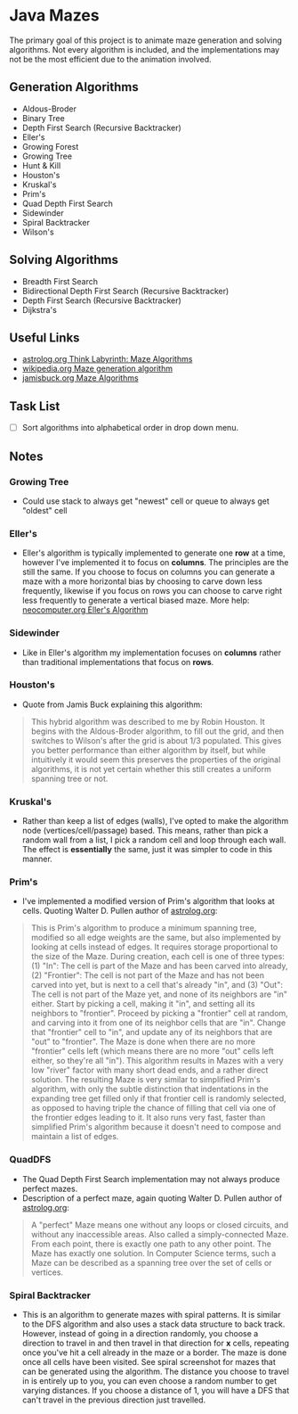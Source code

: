 # Java Mazes

The primary goal of this project is to animate maze generation and solving algorithms. Not every algorithm is included, and the implementations may not be the most efficient
due to the animation involved. 

## Generation Algorithms 

* Aldous-Broder
* Binary Tree
* Depth First Search (Recursive Backtracker)
* Eller's
* Growing Forest
* Growing Tree
* Hunt & Kill
* Houston's
* Kruskal's
* Prim's
* Quad Depth First Search
* Sidewinder
* Spiral Backtracker
* Wilson's

## Solving Algorithms

* Breadth First Search
* Bidirectional Depth First Search (Recursive Backtracker)
* Depth First Search (Recursive Backtracker)
* Dijkstra's

## Useful Links

* [astrolog.org Think Labyrinth: Maze Algorithms](http://www.astrolog.org/labyrnth/algrithm.htm)
* [wikipedia.org Maze generation algorithm](https://en.wikipedia.org/wiki/Maze_generation_algorithm)
* [jamisbuck.org Maze Algorithms](http://www.jamisbuck.org/mazes/)

## Task List

- [ ] Sort algorithms into alphabetical order in drop down menu.

## Notes

### Growing Tree
  * Could use stack to always get "newest" cell or queue to always get "oldest" cell

### Eller's
  * Eller's algorithm is typically implemented to generate one **row** at a time, however I've implemented it to focus on **columns**. The principles are the still the same.
  If you choose to focus on columns you can generate a maze with a more horizontal bias by choosing to carve down less frequently, likewise if you focus on rows you can       choose to carve right less frequently to generate a vertical biased maze. More help: [neocomputer.org Eller's Algorithm](http://www.neocomputer.org/projects/eller.html)

### Sidewinder
  * Like in Eller's algorithm my implementation focuses on **columns** rather than traditional implementations that focus on **rows**. 
  
### Houston's

  * Quote from Jamis Buck explaining this algorithm: 
  
> This hybrid algorithm was described to me by Robin Houston. It begins with the Aldous-Broder algorithm, to fill out the grid, and then switches to Wilson's after the grid is about 1/3 populated. This gives you better performance than either algorithm by itself, but while intuitively it would seem this preserves the properties of the original algorithms, it is not yet certain whether this still creates a uniform spanning tree or not.
 
### Kruskal's
 
  * Rather than keep a list of edges (walls), I've opted to make the algorithm node (vertices/cell/passage) based. This means, rather than pick a random wall from a list, I pick a random cell and loop through each wall. The effect is __essentially__ the same, just it was simpler to code in this manner.
 
### Prim's
 
  * I've implemented a modified version of Prim's algorithm that looks at cells. Quoting Walter D. Pullen author of [astrolog.org](http://www.astrolog.org/): 
  
> This is Prim's algorithm to produce a minimum spanning tree, modified so all edge weights are the same, but also implemented by looking at cells instead of edges. It requires storage proportional to the size of the Maze. During creation, each cell is one of three types: (1) "In": The cell is part of the Maze and has been carved into already, (2) "Frontier": The cell is not part of the Maze and has not been carved into yet, but is next to a cell that's already "in", and (3) "Out": The cell is not part of the Maze yet, and none of its neighbors are "in" either. Start by picking a cell, making it "in", and setting all its neighbors to "frontier". Proceed by picking a "frontier" cell at random, and carving into it from one of its neighbor cells that are "in". Change that "frontier" cell to "in", and update any of its neighbors that are "out" to "frontier". The Maze is done when there are no more "frontier" cells left (which means there are no more "out" cells left either, so they're all "in"). This algorithm results in Mazes with a very low "river" factor with many short dead ends, and a rather direct solution. The resulting Maze is very similar to simplified Prim's algorithm, with only the subtle distinction that indentations in the expanding tree get filled only if that frontier cell is randomly selected, as opposed to having triple the chance of filling that cell via one of the frontier edges leading to it. It also runs very fast, faster than simplified Prim's algorithm because it doesn't need to compose and maintain a list of edges. 
	 
### QuadDFS

 * The Quad Depth First Search implementation may not always produce perfect mazes.
 * Description of a perfect maze, again quoting Walter D. Pullen author of [astrolog.org](http://www.astrolog.org/): 
 
> A "perfect" Maze means one without any loops or closed circuits, and without any inaccessible areas. Also called a simply-connected Maze. From each point, there is exactly one path to any other point. The Maze has exactly one solution. In Computer Science terms, such a Maze can be described as a spanning tree over the set of cells or vertices.

### Spiral Backtracker

  * This is an algorithm to generate mazes with spiral patterns. It is similar to the DFS algorithm and also uses a stack data structure to back track. However, instead of going in a direction randomly, you choose a direction to travel in and then travel in that direction for __x__ cells, repeating once you've hit a cell already in the maze or a border. The maze is done once all cells have been visited. See spiral screenshot for mazes that can be generated using the algorithm. The distance you choose to travel in is entirely up to you, you can even choose a random number to get varying distances. If you choose a distance of 1, you will have a DFS that can't travel in the previous direction just travelled.